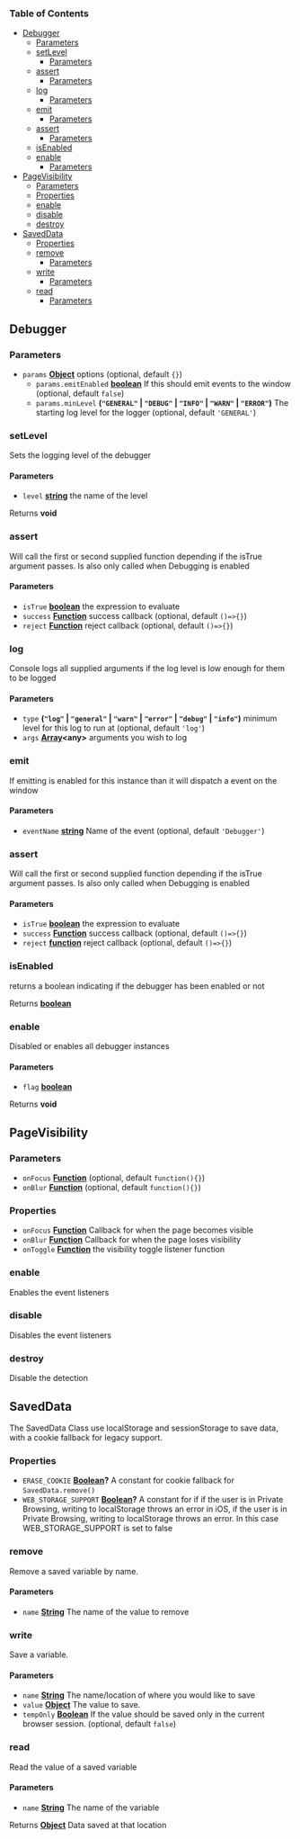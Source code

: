 <!-- Generated by documentation.js. Update this documentation by updating the source code. -->

### Table of Contents

-   [Debugger][1]
    -   [Parameters][2]
    -   [setLevel][3]
        -   [Parameters][4]
    -   [assert][5]
        -   [Parameters][6]
    -   [log][7]
        -   [Parameters][8]
    -   [emit][9]
        -   [Parameters][10]
    -   [assert][11]
        -   [Parameters][12]
    -   [isEnabled][13]
    -   [enable][14]
        -   [Parameters][15]
-   [PageVisibility][16]
    -   [Parameters][17]
    -   [Properties][18]
    -   [enable][19]
    -   [disable][20]
    -   [destroy][21]
-   [SavedData][22]
    -   [Properties][23]
    -   [remove][24]
        -   [Parameters][25]
    -   [write][26]
        -   [Parameters][27]
    -   [read][28]
        -   [Parameters][29]

## Debugger

### Parameters

-   `params` **[Object][30]** options (optional, default `{}`)
    -   `params.emitEnabled` **[boolean][31]** If this should emit events to the window (optional, default `false`)
    -   `params.minLevel` **(`"GENERAL"` \| `"DEBUG"` \| `"INFO"` \| `"WARN"` \| `"ERROR"`)** The starting log level for the logger (optional, default `'GENERAL'`)

### setLevel

Sets the logging level of the debugger

#### Parameters

-   `level` **[string][32]** the name of the level

Returns **void** 

### assert

Will call the first or second supplied function depending if the isTrue argument passes.
Is also only called when Debugging is enabled

#### Parameters

-   `isTrue` **[boolean][31]** the expression to evaluate
-   `success` **[Function][33]** success callback (optional, default `()=>{}`)
-   `reject` **[Function][33]** reject callback (optional, default `()=>{}`)

### log

Console logs all supplied arguments if the log level is low enough for them to be logged

#### Parameters

-   `type` **(`"log"` \| `"general"` \| `"warn"` \| `"error"` \| `"debug"` \| `"info"`)** minimum level for this log to run at (optional, default `'log'`)
-   `args` **[Array][34]&lt;any>** arguments you wish to log

### emit

If emitting is enabled for this instance than it will dispatch a event on the window

#### Parameters

-   `eventName` **[string][32]** Name of the event (optional, default `'Debugger'`)

### assert

Will call the first or second supplied function depending if the isTrue argument passes.
Is also only called when Debugging is enabled

#### Parameters

-   `isTrue` **[boolean][31]** the expression to evaluate
-   `success` **[Function][33]** success callback (optional, default `()=>{}`)
-   `reject` **[function][33]** reject callback (optional, default `()=>{}`)

### isEnabled

returns a boolean indicating if the debugger has been enabled or not

Returns **[boolean][31]** 

### enable

Disabled or enables all debugger instances

#### Parameters

-   `flag` **[boolean][31]** 

Returns **void** 

## PageVisibility

### Parameters

-   `onFocus` **[Function][33]**  (optional, default `function(){}`)
-   `onBlur` **[Function][33]**  (optional, default `function(){}`)

### Properties

-   `onFocus` **[Function][33]** Callback for when the page becomes visible
-   `onBlur` **[Function][33]** Callback for when the page loses visibility
-   `onToggle` **[Function][33]** the visibility toggle listener function

### enable

Enables the event listeners

### disable

Disables the event listeners

### destroy

Disable the detection

## SavedData

The SavedData Class use localStorage and sessionStorage to save data, with a cookie fallback for legacy support.

### Properties

-   `ERASE_COOKIE` **[Boolean][31]?** A constant for cookie fallback for `SavedData.remove()`
-   `WEB_STORAGE_SUPPORT` **[Boolean][31]?** A constant for if if the user is in Private Browsing, writing to localStorage throws an error
    in iOS, if the user is in Private Browsing, writing to localStorage throws an error. In this case WEB_STORAGE_SUPPORT is set to false

### remove

Remove a saved variable by name.

#### Parameters

-   `name` **[String][32]** The name of the value to remove

### write

Save a variable.

#### Parameters

-   `name` **[String][32]** The name/location of where you would like to save
-   `value` **[Object][30]** The value to save.
-   `tempOnly` **[Boolean][31]** If the value should be saved only in the current browser session. (optional, default `false`)

### read

Read the value of a saved variable

#### Parameters

-   `name` **[String][32]** The name of the variable

Returns **[Object][30]** Data saved at that location

[1]: #debugger

[2]: #parameters

[3]: #setlevel

[4]: #parameters-1

[5]: #assert

[6]: #parameters-2

[7]: #log

[8]: #parameters-3

[9]: #emit

[10]: #parameters-4

[11]: #assert-1

[12]: #parameters-5

[13]: #isenabled

[14]: #enable

[15]: #parameters-6

[16]: #pagevisibility

[17]: #parameters-7

[18]: #properties

[19]: #enable-1

[20]: #disable

[21]: #destroy

[22]: #saveddata

[23]: #properties-1

[24]: #remove

[25]: #parameters-8

[26]: #write

[27]: #parameters-9

[28]: #read

[29]: #parameters-10

[30]: https://developer.mozilla.org/docs/Web/JavaScript/Reference/Global_Objects/Object

[31]: https://developer.mozilla.org/docs/Web/JavaScript/Reference/Global_Objects/Boolean

[32]: https://developer.mozilla.org/docs/Web/JavaScript/Reference/Global_Objects/String

[33]: https://developer.mozilla.org/docs/Web/JavaScript/Reference/Statements/function

[34]: https://developer.mozilla.org/docs/Web/JavaScript/Reference/Global_Objects/Array
